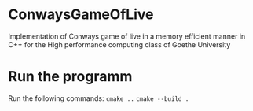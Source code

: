 # ConwaysGameOfLive
Implementation of Conways game of live in a memory efficient manner in C++ for the High performance computing class of Goethe University


# Run the programm
Run the following commands: 
    `cmake ..`
    `cmake --build .`
    